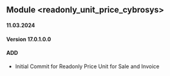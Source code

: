 ## Module <readonly_unit_price_cybrosys>

#### 11.03.2024
#### Version 17.0.1.0.0
#### ADD
- Initial Commit for Readonly Price Unit for Sale and Invoice
